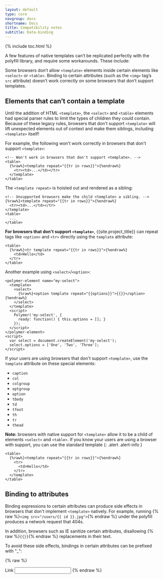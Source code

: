 ```yaml
---
layout: default
type: core
navgroup: docs
shortname: Docs
title: Compatibility notes
subtitle: Data-binding
---
```


{% include toc.html %}


A few features of native templates can’t be replicated perfectly with the polyfill library, and require some workarounds. These include:

Some browsers don’t allow  `<template>` elements inside certain elements like `<select>` or `<table>`. 
Binding to certain attributes (such as the `<img>` tag’s `src` attribute) doesn’t work correctly on some browsers that don’t support templates.

## Elements that can’t contain a template

Until the addition of HTML `<template>`, the `<select>` and `<table>` elements had 
special parser rules to limit the types of children they could contain. Because of these legacy rules, browsers that don't support `<template>` will lift unexpected elements out of context and make them siblings, including `<template>` itself!

For example, the following won't work correctly in browsers that don't support `<template>`:

    <!-- Won't work in browsers that don't support <template>. -->
    <table>
      {%raw%}<template repeat="{{tr in rows}}">{%endraw%}
        <tr><td>...</td></tr>
      </template>
    </table>

The `<template repeat>` is hoisted out and rendered as a sibling:

    <!-- Unsupported browsers make the child <template> a sibling. -->
    {%raw%}<template repeat="{{tr in rows}}">{%endraw%}
      <tr><td>...</td></tr>
    </template>
    <table>
      ...
    </table>

**For browsers that don't support `<template>`**, {{site.project_title}} can repeat tags like `<option>` and `<tr>` directly using the `template` attribute:

    <table>
      {%raw%}<tr template repeat="{{tr in rows}}">{%endraw%}
        <td>Hello</td>
      </tr>
    </table>

Another example using `<select>`/`<option>`:

    <polymer-element name="my-select">
      <template>
        <select>
          {%raw%}<option template repeat="{{options}}">{{}}</option>{%endraw%}
        </select>
      </template>
      <script>
        Polymer('my-select', {
          ready: function() { this.options = []; }
        });
      </script>
    </polymer-element>
    <script>
      var select = document.createElement('my-select');
      select.options = ['One', 'Two', 'Three'];
    </script>

If your users are using browsers that don't support `<template>`, use the `template`
attribute on these special elements:
    
* `caption`
* `col`
* `colgroup`
* `optgroup`
* `option`
* `tbody`
* `td`
* `tfoot`
* `th`
* `tr`
* `thead`

**Note:** browsers with native support for `<template>` allow it to be a child
of elements `<select>` and `<table>`. If you know your users are using a browser
with support, you can use the standard template 
{: .alert .alert-info }


    <table>
      {%raw%}<template repeat="{{tr in rows}}">{%endraw%}
        <tr>
          <td>Hello</td>
        </tr>
      </template>
    </table>

## Binding to attributes

Binding expressions to certain attributes can produce side effects in browsers that don't implement `<template>` natively. 
For example, running {% raw %}`<img src="/users/{{ id }}.jpg">`{% endraw %} under the polyfill produces a network request that 404s.

In addition, browsers such as IE sanitize certain attributes, disallowing {% raw %}`{{}}`{% endraw %} replacements in their text.

To avoid these side effects, bindings in certain attributes can be prefixed with "_":

{% raw %}
    <img _src="/users/{{ id }}.jpg">
    <div _style="color: {{ color }}">
    <a _href="{{ url }}">Link</a>
    <input type="number" _value="{{ number }}">
{% endraw %}



